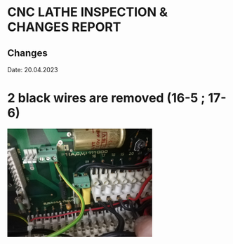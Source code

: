 # CNC LATHE INSPECTION & CHANGES REPORT

## Changes

Date: 20.04.2023

# 2 black wires are removed (16-5 ; 17-6)

<img title="" src="WhatsApp Image 2023-04-20 at 13.09.05.jpg" alt="" width="330"><img title="" src="file:///C:/Users/Egemen/Documents/GitHub/CNC-modernization/CNC%20Lathe%20Inspection%20Report/WhatsApp%20Image%202023-04-20%20at%2013.09.06.jpg" alt="" width="187">
